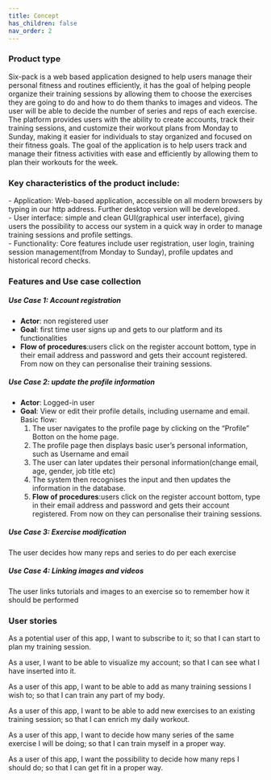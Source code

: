 ```yaml
---
title: Concept
has_children: false
nav_order: 2
---
```


<h3>Product type </h3>

<p>Six-pack is a web based application designed to help users manage their personal fitness and routines efficiently, it has the goal of helping people organize their training sessions by allowing them to choose the exercises they are going to do and how to do them thanks to images and videos. The user will be able to decide the number of series and reps of each exercise. The platform provides users with the ability to create accounts, track their training sessions, and customize their workout plans from Monday to Sunday, making it easier for individuals to stay organized and focused on their fitness goals. The goal of the application is to help users track and manage their fitness activities with ease and efficiently by allowing them to plan their workouts for the week. </p>

<h3>Key characteristics of the product include: </h3>
<p>- Application:  Web-based application, accessible on all modern browsers by typing in our http address. Further desktop version will be developed. <br>
- User interface: simple and clean GUI(graphical user interface), giving users the possibility to access our system in a quick way in order to manage training sessions and profile settings.<br> 
- Functionality: Core features include user registration, user login, training session management(from Monday to Sunday), profile updates and historical record checks. </p>

<h3>Features and Use case collection</h3>
<h5>Use Case 1: Account registration </h5>
<p> <ul>
        <li><b>Actor</b>: non registered user</li>
        <li><b>Goal</b>: first time user signs up and gets to our platform and its functionalities </li>
        <li><b>Flow of procedures</b>:users click on the register account bottom, type in their email address and password and gets their account registered. From now on they can personalise their training sessions. </li></ul>

<h5>Use Case 2: update the profile information </h5>
    <ul>
        <li><b>Actor</b>: Logged-in user</li>
        <li><b>Goal</b>: View or edit their profile details, including username and email.
Basic flow:<br>
            <ol>
                <li> The user navigates to the profile page by clicking on the “Profile” Botton on the home page.  </li>
                <li> The profile page then displays basic user’s personal information, such as Username and email</li>
                <li>The user can later updates their personal information(change email, age, gender, job title etc)</li>
                <li>The system then recognises the input and then updates the information in the database. 
        <li><b>Flow of procedures</b>:users click on the register account bottom, type in their email address and password and gets their account registered. From now on they can personalise their training sessions. </li></ul>
<h5>Use Case 3: Exercise modification</h5>
<p> The user decides how many reps and series to do per each exercise</p>
<h5>Use Case 4: Linking images and videos</h5>
<p> The user links tutorials and images to an exercise so to remember how it should be performed</p>
<h3>User stories </h3>

As a potential user of this app,
I want to subscribe to it;
so that I can start to plan my training session.

As a user,
I want to be able to visualize my account;
so that I can see what I have inserted into it.

As a user of this app,
I want to be able to add as many training sessions I wish to;
so that I can train any part of my body.

As a user of this app,
I want to be able to add new exercises to an existing training session;
so that I can enrich my daily workout.

As a user of this app,
I want to decide how many series of the same exercise I will be doing;
so that I can train myself in a proper way.

As a user of this app,
I want the possibility to decide how many reps I should do;
so that I can get fit in a proper way.

